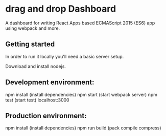 # drag and drop Dashboard

A dashboard for writing React Apps based ECMAScript 2015 (ES6) app using webpack and more.

## Getting started

In order to run it locally you'll need a basic server setup.

Download and install nodejs.

## Development environment:
npm install  (install dependencies)
npm start (start webpack server)
npm test (start test)
localhost:3000

## Production environment:
npm install  (install dependencies)
npm run build (pack compile compress)
